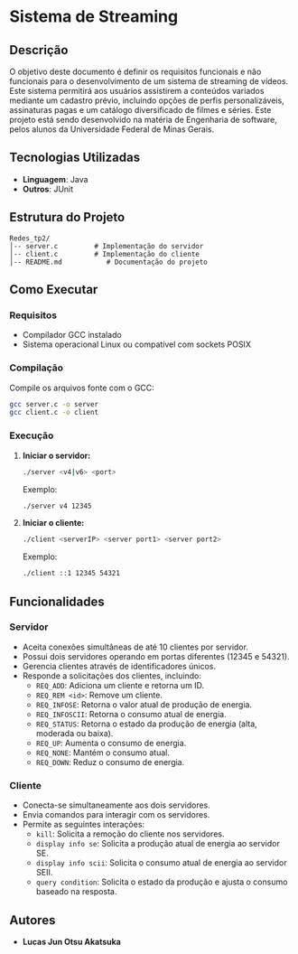 # Sistema de Streaming

## Descrição

O objetivo deste documento é definir os requisitos funcionais e não funcionais para o
desenvolvimento de um sistema de streaming de vídeos. Este sistema permitirá aos
usuários assistirem a conteúdos variados mediante um cadastro prévio, incluindo opções de
perfis personalizáveis, assinaturas pagas e um catálogo diversificado de filmes e séries.
Este projeto está sendo desenvolvido na matéria de Engenharia de software, pelos alunos
da Universidade Federal de Minas Gerais.

## Tecnologias Utilizadas

- **Linguagem**: Java
- **Outros**: JUnit

## Estrutura do Projeto

```
Redes_tp2/
│-- server.c         # Implementação do servidor
│-- client.c         # Implementação do cliente
│-- README.md           # Documentação do projeto
```

## Como Executar

### Requisitos

- Compilador GCC instalado
- Sistema operacional Linux ou compatível com sockets POSIX

### Compilação

Compile os arquivos fonte com o GCC:

```sh
gcc server.c -o server
gcc client.c -o client
```

### Execução

1. **Iniciar o servidor:**

   ```sh
   ./server <v4|v6> <port>
   ```

   Exemplo:

   ```sh
   ./server v4 12345
   ```

2. **Iniciar o cliente:**

   ```sh
   ./client <serverIP> <server port1> <server port2>
   ```

   Exemplo:

   ```sh
   ./client ::1 12345 54321
   ```

## Funcionalidades

### Servidor

- Aceita conexões simultâneas de até 10 clientes por servidor.
- Possui dois servidores operando em portas diferentes (12345 e 54321).
- Gerencia clientes através de identificadores únicos.
- Responde a solicitações dos clientes, incluindo:
  - `REQ_ADD`: Adiciona um cliente e retorna um ID.
  - `REQ_REM <id>`: Remove um cliente.
  - `REQ_INFOSE`: Retorna o valor atual de produção de energia.
  - `REQ_INFOSCII`: Retorna o consumo atual de energia.
  - `REQ_STATUS`: Retorna o estado da produção de energia (alta, moderada ou baixa).
  - `REQ_UP`: Aumenta o consumo de energia.
  - `REQ_NONE`: Mantém o consumo atual.
  - `REQ_DOWN`: Reduz o consumo de energia.

### Cliente

- Conecta-se simultaneamente aos dois servidores.
- Envia comandos para interagir com os servidores.
- Permite as seguintes interações:
  - `kill`: Solicita a remoção do cliente nos servidores.
  - `display info se`: Solicita a produção atual de energia ao servidor SE.
  - `display info scii`: Solicita o consumo atual de energia ao servidor SEII.
  - `query condition`: Solicita o estado da produção e ajusta o consumo baseado na resposta.

## Autores

- **Lucas Jun Otsu Akatsuka**

